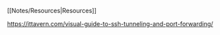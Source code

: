[[Notes/Resources|Resources]]

https://ittavern.com/visual-guide-to-ssh-tunneling-and-port-forwarding/
